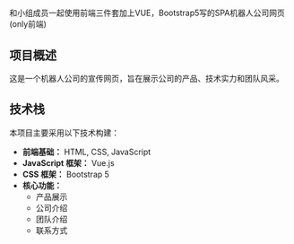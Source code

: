 # 
和小组成员一起使用前端三件套加上VUE，Bootstrap5写的SPA机器人公司网页(only前端)

## 项目概述

这是一个机器人公司的宣传网页，旨在展示公司的产品、技术实力和团队风采。

## 技术栈

本项目主要采用以下技术构建：

*   **前端基础：** HTML, CSS, JavaScript
*   **JavaScript 框架：** Vue.js
*   **CSS 框架：** Bootstrap 5
*   **核心功能：**
    *   产品展示
    *   公司介绍
    *   团队介绍
    *   联系方式
